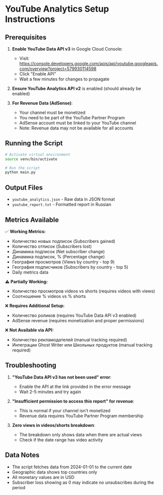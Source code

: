 # YouTube Analytics Setup Instructions

## Prerequisites

1. **Enable YouTube Data API v3** in Google Cloud Console:
   - Visit: https://console.developers.google.com/apis/api/youtube.googleapis.com/overview?project=579930114598
   - Click "Enable API"
   - Wait a few minutes for changes to propagate

2. **Ensure YouTube Analytics API v2** is enabled (should already be enabled)

3. **For Revenue Data (AdSense)**:
   - Your channel must be monetized
   - You need to be part of the YouTube Partner Program
   - AdSense account must be linked to your YouTube channel
   - Note: Revenue data may not be available for all accounts

## Running the Script

```bash
# Activate virtual environment
source venv/bin/activate

# Run the script
python main.py
```

## Output Files

- `youtube_analytics.json` - Raw data in JSON format
- `youtube_report.txt` - Formatted report in Russian

## Metrics Available

✅ **Working Metrics:**
- Количество новых подписок (Subscribers gained)
- Количество отписок (Subscribers lost) 
- Динамика подписок (Net subscriber change)
- Динамика подписок, % (Percentage change)
- География просмотров (Views by country - top 9)
- География подписчиков (Subscribers by country - top 5)
- Daily metrics data

⚠️ **Partially Working:**
- Количество просмотров videos vs shorts (requires videos with views)
- Соотношение % videos vs % shorts

❌ **Requires Additional Setup:**
- Количество роликов (requires YouTube Data API v3 enabled)
- AdSense revenue (requires monetization and proper permissions)

❌ **Not Available via API:**
- Количество рекламодателей (manual tracking required)
- Интеграции Ghost Writer или Школьных продуктов (manual tracking required)

## Troubleshooting

1. **"YouTube Data API v3 has not been used" error**:
   - Enable the API at the link provided in the error message
   - Wait 2-5 minutes and try again

2. **"Insufficient permission to access this report" for revenue**:
   - This is normal if your channel isn't monetized
   - Revenue data requires YouTube Partner Program membership

3. **Zero views in videos/shorts breakdown**:
   - The breakdown only shows data when there are actual views
   - Check if the date range has video activity

## Data Notes

- The script fetches data from 2024-01-01 to the current date
- Geographic data shows top countries only
- All monetary values are in USD
- Subscriber loss showing as 0 may indicate no unsubscribes during the period